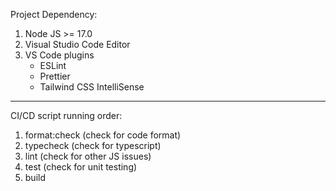 Project Dependency:

1. Node JS >= 17.0
2. Visual Studio Code Editor
3. VS Code plugins
   - ESLint
   - Prettier
   - Tailwind CSS IntelliSense

---

CI/CD script running order:

1. format:check (check for code format)
2. typecheck (check for typescript)
3. lint (check for other JS issues)
4. test (check for unit testing)
5. build
